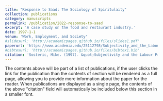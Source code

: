 ```yaml
---
title: "Response to Saad: The Sociology of Spiritulaity"
collection: publications
category: manuscripts
permalink: /publication/2022-response-to-saad
excerpt: 'A case study on the food and restaurant industry.'
date: 1997-1-1
venue: 'Work, Employment, and Society'
#slidesurl: 'http://academicpages.github.io/files/slides1.pdf'
paperurl: 'https://www.academia.edu/25112798/Subjectivity_and_the_Labour_Process_A_Case_Study_in_the_Restaurant_Industry'
#bibtexurl: 'http://academicpages.github.io/files/bibtex1.bib'
citation: 'Sosteric, Mike. (1997). &quot;Subjectivity and the Labour Process A Case Study in the Restaurant Industry.' _Work, Employment, and Society, 10:2. 297-318.&quot;
---
```

The contents above will be part of a list of publications, if the user clicks the link for the publication than the contents of section will be rendered as a full page, allowing you to provide more information about the paper for the reader. When publications are displayed as a single page, the contents of the above "citation" field will automatically be included below this section in a smaller font.
